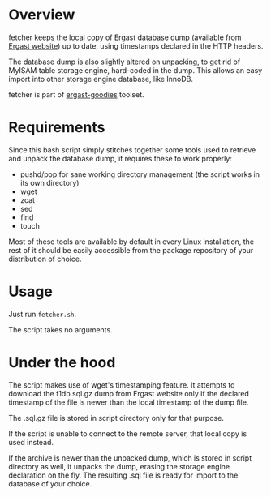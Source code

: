 Overview
========

fetcher keeps the local copy of Ergast database dump (available from [Ergast website](http://ergast.com/mrd/db)) up to date, using timestamps declared in the HTTP headers.

The database dump is also slightly altered on unpacking, to get rid of MyISAM table storage engine, hard-coded in the dump. This allows an easy import into other storage engine database, like InnoDB.

fetcher is part of [ergast-goodies](../README.md) toolset.

Requirements
============

Since this bash script simply stitches together some tools used to retrieve and unpack the database dump, it requires these to work properly:

* pushd/pop for sane working directory management (the script works in its own directory)
* wget
* zcat
* sed
* find
* touch

Most of these tools are available by default in every Linux installation, the rest of it should be easily accessible from the package repository of your distribution of choice.

Usage
=====

Just run `fetcher.sh`.

The script takes no arguments.

Under the hood
==============

The script makes use of wget's timestamping feature. It attempts to download the f1db.sql.gz dump from Ergast website only if the declared timestamp of the file is newer than the local timestamp of the dump file.

The .sql.gz file is stored in script directory only for that purpose.

If the script is unable to connect to the remote server, that local copy is used instead.

If the archive is newer than the unpacked dump, which is stored in script directory as well, it unpacks the dump, erasing the storage engine declaration on the fly. The resulting .sql file is ready for import to the database of your choice.
